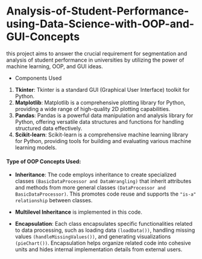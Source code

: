 # Analysis-of-Student-Performance-using-Data-Science-with-OOP-and-GUI-Concepts
this project aims to answer the crucial requirement for segmentation and analysis of student performance in universities by utilizing the power of machine learning, OOP, and GUI ideas.

- Components Used
1. **Tkinter**: Tkinter is a standard GUI (Graphical User Interface) toolkit for Python.  
2. **Matplotlib**: Matplotlib is a comprehensive plotting library for Python, providing a wide range of high-quality 2D plotting capabilities.
3. **Pandas**: Pandas is a powerful data manipulation and analysis library for Python, offering versatile data structures and functions for handling structured data effectively.
4. **Scikit-learn**: Scikit-learn is a comprehensive machine learning library for Python, providing tools for building and evaluating various machine learning models.

#### Type of OOP Concepts Used:
- **Inheritance**: The code employs inheritance to create specialized classes `(BasicDataProcessor and DataWrangling)` that inherit attributes and methods from more general classes `(DataProcessor and BasicDataProcessor)`. This promotes code reuse and supports the `"is-a" relationship` between classes.

- **Multilevel Inheritance** is implemented in this code.

- **Encapsulation**: Each class encapsulates specific functionalities related to data processing, such as loading data `(loadData())`, handling missing values `(handleMissingValues())`, and generating visualizations `(pieChart())`. Encapsulation helps organize related code into cohesive units and hides internal implementation details from external users.